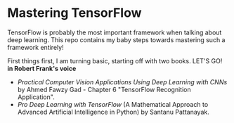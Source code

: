 # Mastering TensorFlow

TensorFlow is probably the most important framework when talking about deep learning. This repo contains my baby steps towards mastering such a framework entirely!

First things first, I am turning basic, starting off with two books. LET'S GO! **in Robert Frank's voice**

- *Practical  Computer Vision Applications Using Deep Learning with CNNs* by Ahmed Fawzy Gad - Chapter 6 "TensorFlow Recognition Application". 
- *Pro Deep Learning with TensorFlow* (A Mathematical Approach to Advanced Artificial Intelligence in Python) by Santanu Pattanayak.
